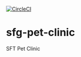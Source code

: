 [![CircleCI](https://circleci.com/gh/Ding128/sfg-pet-clinic.svg?style=svg)](https://circleci.com/gh/Ding128/sfg-pet-clinic)
# sfg-pet-clinic

SFT Pet Clinic


